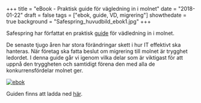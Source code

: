 +++
title = "eBook - Praktisk guide för vägledning in i molnet"
date = "2018-01-22"
draft = false
tags = ["ebok, guide, VD, migrering"]
showthedate = true
background = "Safespring_huvudbild_ebok1.jpg"
+++

Safespring har författat en praktisk [guide][ebook] för vädledning in i molnet.

De senaste tjugo åren har stora förändringar skett i hur IT effektivt ska hanteras. När företag ska fatta beslut om migrering till molnet är trygghet ledordet. I denna guide går vi igenom vilka delar som är viktigast för att uppnå den tryggheten och samtidigt förena den med alla de konkurrensfördelar molnet ger.

[![ebok](../images/ebook-2-banner.png)][ebook]

Guiden finns att ladda ned [här][ebook].

[ebook]: ../../marketing/safespring-2018-lp-ebook-2.html
